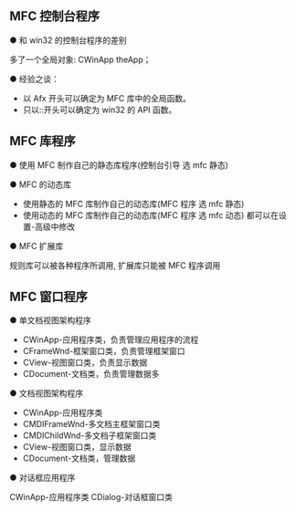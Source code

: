 ## MFC 控制台程序

● 和 win32 的控制台程序的差别

多了一个全局对象: CWinApp theApp；

● 经验之谈：

- 以 Afx 开头可以确定为 MFC 库中的全局函数。
- 只以::开头可以确定为 win32 的 API 函数。

## MFC 库程序

● 使用 MFC 制作自己的静态库程序(控制台引导 选 mfc 静态)

● MFC 的动态库

- 使用静态的 MFC 库制作自己的动态库(MFC 程序 选 mfc 静态)
- 使用动态的 MFC 库制作自己的动态库(MFC 程序 选 mfc 动态) 都可以在设置-高级中修改

● MFC 扩展库

规则库可以被各种程序所调用, 扩展库只能被 MFC 程序调用

## MFC 窗口程序

● 单文档视图架构程序

- CWinApp-应用程序类，负责管理应用程序的流程
- CFrameWnd-框架窗口类，负责管理框架窗口
- CView-视图窗口类，负责显示数据
- CDocument-文档类，负责管理数据多

● 文档视图架构程序

- CWinApp-应用程序类
- CMDIFrameWnd-多文档主框架窗口类
- CMDIChildWnd-多文档子框架窗口类
- CView-视图窗口类，显示数据
- CDocument-文档类，管理数据

● 对话框应用程序

CWinApp-应用程序类 CDialog-对话框窗口类
